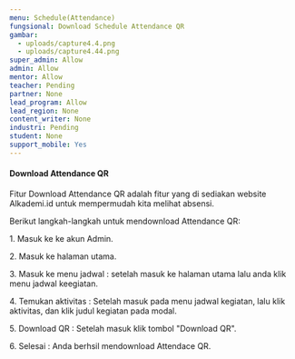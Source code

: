 ```yaml
---
menu: Schedule(Attendance)
fungsional: Download Schedule Attendance QR
gambar:
  - uploads/capture4.4.png
  - uploads/capture4.44.png
super_admin: Allow
admin: Allow
mentor: Allow
teacher: Pending
partner: None
lead_program: Allow
lead_region: None
content_writer: None
industri: Pending
student: None
support_mobile: Yes
---
```

#### Download Attendance QR

F﻿itur Download Attendance QR adalah fitur yang di sediakan website Alkademi.id untuk mempermudah kita melihat absensi.

B﻿erikut langkah-langkah  untuk mendownload Attendance QR:

1﻿. Masuk ke ke akun Admin.

2﻿. Masuk ke halaman utama.

3﻿. Masuk ke menu jadwal : setelah masuk ke halaman utama lalu anda klik menu jadwal keegiatan.

4﻿. Temukan aktivitas : Setelah masuk pada menu jadwal kegiatan, lalu klik  aktivitas, dan klik judul kegiatan pada modal.

5﻿. Download QR : Setelah masuk klik tombol "Download QR".

6﻿. Selesai : Anda berhsil mendownload Attendace QR.